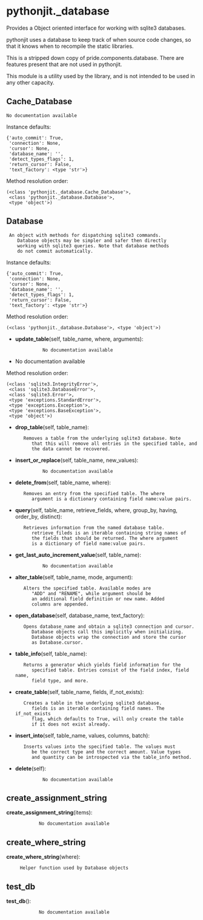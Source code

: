 pythonjit._database
==============

Provides a Object oriented interface for working with sqlite3 databases.

pythonjit uses a database to keep track of when source code changes, so that it knows when to recompile the static libraries.

This is a stripped down copy of pride.components.database. There are features present that are not used in pythonjit.

This module is a utility used by the library, and is not intended to be used in any other capacity.

Cache_Database
--------------

	No documentation available


Instance defaults:

	{'auto_commit': True,
	 'connection': None,
	 'cursor': None,
	 'database_name': '',
	 'detect_types_flags': 1,
	 'return_cursor': False,
	 'text_factory': <type 'str'>}

Method resolution order:

	(<class 'pythonjit._database.Cache_Database'>,
	 <class 'pythonjit._database.Database'>,
	 <type 'object'>)

Database
--------------

	 An object with methods for dispatching sqlite3 commands.
        Database objects may be simpler and safer then directly
        working with sqlite3 queries. Note that database methods
        do not commit automatically.


Instance defaults:

	{'auto_commit': True,
	 'connection': None,
	 'cursor': None,
	 'database_name': '',
	 'detect_types_flags': 1,
	 'return_cursor': False,
	 'text_factory': <type 'str'>}

Method resolution order:

	(<class 'pythonjit._database.Database'>, <type 'object'>)

- **update_table**(self, table_name, where, arguments):

				No documentation available


- 	No documentation available


Method resolution order:

	(<class 'sqlite3.IntegrityError'>,
	 <class 'sqlite3.DatabaseError'>,
	 <class 'sqlite3.Error'>,
	 <type 'exceptions.StandardError'>,
	 <type 'exceptions.Exception'>,
	 <type 'exceptions.BaseException'>,
	 <type 'object'>)

- **drop_table**(self, table_name):

		 Removes a table from the underlying sqlite3 database. Note
            that this will remove all entries in the specified table, and
            the data cannot be recovered.


- **insert_or_replace**(self, table_name, new_values):

				No documentation available


- **delete_from**(self, table_name, where):

		 Removes an entry from the specified table. The where
            argument is a dictionary containing field name:value pairs.


- **query**(self, table_name, retrieve_fields, where, group_by, having, order_by, distinct):

		 Retrieves information from the named database table.
            retrieve_fileds is an iterable containing string names of
            the fields that should be returned. The where argument
            is a dictionary of field name:value pairs.


- **get_last_auto_increment_value**(self, table_name):

				No documentation available


- **alter_table**(self, table_name, mode, argument):

		 Alters the specified table. Available modes are
            "ADD" and "RENAME", while argument should be
            an additional field definition or new name. Added
            columns are appended.


- **open_database**(self, database_name, text_factory):

		 Opens database_name and obtain a sqlite3 connection and cursor.
            Database objects call this implicitly when initializing.
            Database objects wrap the connection and store the cursor
            as Database.cursor.


- **table_info**(self, table_name):

		 Returns a generator which yields field information for the
            specified table. Entries consist of the field index, field name,
            field type, and more.


- **create_table**(self, table_name, fields, if_not_exists):

		 Creates a table in the underlying sqlite3 database.
            fields is an iterable containing field names. The if_not_exists
            flag, which defaults to True, will only create the table
            if it does not exist already.


- **insert_into**(self, table_name, values, columns, batch):

		 Inserts values into the specified table. The values must
            be the correct type and the correct amount. Value types
            and quantity can be introspected via the table_info method.


- **delete**(self):

				No documentation available


create_assignment_string
--------------

**create_assignment_string**(items):

				No documentation available


create_where_string
--------------

**create_where_string**(where):

		 Helper function used by Database objects


test_db
--------------

**test_db**():

				No documentation available
